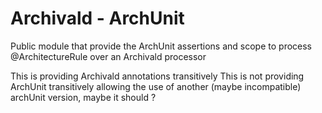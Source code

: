 # Archivald - ArchUnit

Public module that provide the ArchUnit assertions and scope to process @ArchitectureRule over an Archivald processor

This is providing Archivald annotations transitively
This is not providing ArchUnit transitively allowing the use of another (maybe incompatible) archUnit version, maybe it
should ?